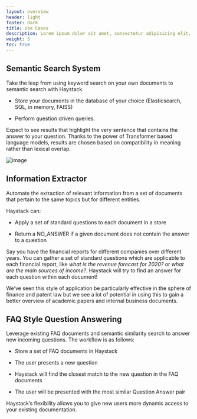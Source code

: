```yaml
---
layout: overview
header: light
footer: dark
title: Use Cases
description: Lorem ipsum dolor sit amet, consectetur adipisicing elit, nisi quisquam et eveniet nesciunt repellendus.
weight: 5
toc: true
---
```


## Semantic Search System

Take the leap from using keyword search on your own documents to semantic search with Haystack.

- Store your documents in the database of your choice (Elasticsearch, SQL, in memory, FAISS)

- Perform question driven queries.

Expect to see results that highlight the very sentence that contains the answer to your question.
Thanks to the power of Transformer based language models, results are chosen based on compatibility in meaning
rather than lexical overlap.

![image](/images/search.png)

## Information Extractor

Automate the extraction of relevant information from a set of documents that pertain to the same topics but for different entities.

Haystack can:

- Apply a set of standard questions to each document in a store

- Return a NO_ANSWER if a given document does not contain the answer to a question

Say you have the financial reports for different companies over different years.
You can gather a set of standard questions which are applicable to each financial report,
like _what is the revenue forecast for 2020?_ or _what are the main sources of income?_.
Haystack will try to find an answer for each question within each document!

We’ve seen this style of application be particularly effective in the sphere of finance and patent law
but we see a lot of potential in using this to gain a better overview of academic papers and internal business documents.

## FAQ Style Question Answering

Leverage existing FAQ documents and semantic similarity search to answer new incoming questions.
The workflow is as follows:

- Store a set of FAQ documents in Haystack

- The user presents a new question

- Haystack will find the closest match to the new question in the FAQ documents

- The user will be presented with the most similar Question Answer pair

Haystack’s flexibility allows you to give new users more dynamic access to your existing documentation.
